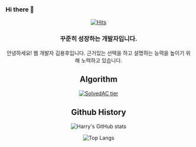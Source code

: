 ### Hi there 👋

<div align="center">

[![Hits](https://hits.seeyoufarm.com/api/count/incr/badge.svg?url=https%3A%2F%2Fgithub.com%2Frladydgn&count_bg=%2379C83D&title_bg=%23555555&icon=&icon_color=%23E7E7E7&title=hits&edge_flat=false)](https://hits.seeyoufarm.com)  

<h3>꾸준히 성장하는 개발자입니다.</h3>
<p>안녕하세요! 웹 개발자 김용후입니다. 근거있는 선택을 하고 설명하는 능력을 높이기 위해 노력하고 있습니다.</p>

<h2>Algorithm</h2>

[![SolvedAC tier](http://mazassumnida.wtf/api/v2/generate_badge?boj=dhdgn)](https://solved.ac/dhdgn)

<h2>Github History</h2>

![Harry's GitHub stats](https://github-readme-stats.vercel.app/api?username=rladydgn&show_icons=true&theme=transparent)

![Top Langs](https://github-readme-stats.vercel.app/api/top-langs/?username=rladydgn&layout=compact&theme=transparent)

</div>
